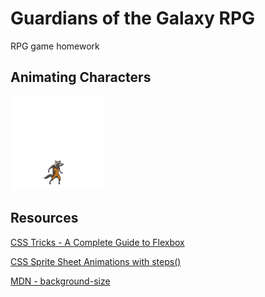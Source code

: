# Guardians of the Galaxy RPG
RPG game homework

## Animating Characters 
<img src="assets/images/character_gif_psd/rocket.gif" width="150">



## Resources
[CSS Tricks - A Complete Guide to Flexbox](https://css-tricks.com/snippets/css/a-guide-to-flexbox/)

[CSS Sprite Sheet Animations with steps()](http://blog.teamtreehouse.com/css-sprite-sheet-animations-steps)

[MDN - background-size](https://developer.mozilla.org/en-US/docs/Web/CSS/background-size)